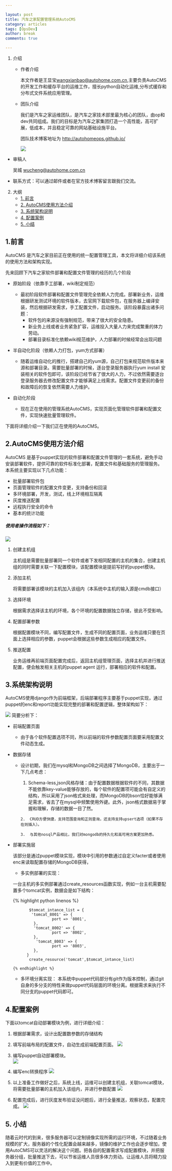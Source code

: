 ```yaml
---

layout: post 
title: 汽车之家配置管理系统AutoCMS
category: articles
tags: [OpsDev] 
author: break 
comments: true  

---
```



1. 介绍
   * 作者介绍
  
     本文作者是王显宝<wangxianbao@autohome.com.cn>,主要负责AutoCMS的开发工作和缓存平台的运维工作，擅长python自动化运维,分布式缓存和分布式文件系统应用管理。
   * 团队介绍
    
		我们是汽车之家运维团队，是汽车之家技术部里最为核心的团队，由op和dev共同组成。我们的目标是为汽车之家集团打造一个高性能，高可扩展，低成本，并且稳定可靠的网站基础设施平台。 

		团队技术博客地址为 http://autohomeops.github.io/
		
	    ![](/images/cli_200px.png)

 * 审稿人
      
      吴城 <wucheng@autohome.com.cn>
 
 * 联系方式：可以通过邮件或者在官方技术博客留言跟我们交流。
2. 大纲
   * [1. 前言](#1) 
   * [2. AutoCMS使用方法介绍](#2)
   * [3. 系统架构说明](#3)
   * [4. 配置案例](#4)
   * [5. 小结](#5)
   
<h2 id="1">1.前言</h2> 
  
AutoCMS 是汽车之家目前正在使用的统一配置管理工具，本文将详细介绍该系统的使用方法和架构实现。

先来回顾下汽车之家软件部署和配置文件管理的经历的几个阶段

* 原始阶段（依靠手工部署，wiki制定规范）
	* 最初阶段软件部署和配置文件管理完全依赖人力完成。部署新业务，运维根据研发测试环境的软件版本，去官网下载软件包，在服务器上编译安装，然后根据研发需求，手工配置文件，启动服务。该阶段暴露出诸多问题：
		* 软件包的来源没有强制规范，带来了很大的安全隐患。
		* 新业务上线或者业务紧急扩容，运维投入大量人力来完成繁重的体力劳动。
		* 部署目录标准化依赖wiki规范维护，人力部署的时候经常会出现问题
 
* 半自动化阶段（依赖人力打包，yum方式部署）
   * 随着运维自动化的推行，搭建自己的yum源，自己打包来规范软件版本来源和部署目录。需要批量部署的时候，逐台登录服务器执行yum install 安装相关的软件包即可，该阶段已经节省了很大的人力，不过依然需要逐台登录服务器去修改配置文件才能够满足上线需求。配置文件变更前的备份和故障后的恢复依然需要人力维护。
* 自动化阶段
   *  现在正在使用的管理系统AutoCMS，实现页面化管理软件部署和配置文件，实现快速批量管理软件。

下面将详细介绍一下我们正在使用的AutoCMS。

<h2 id="2">2.AutoCMS使用方法介绍</h2>

AutoCMS 是基于puppet实现的软件部署和配置文件管理的一套系统，避免手动安装部署软件，提供可靠的软件标准化部署，配置文件和基础服务的管理服务。
本系统主要实现以下几点功能：

* 批量部署软件包
* 页面管理软件的配置文件变更，支持备份和回滚
* 多环境部署，开发，测试，线上环境相互隔离
* 灰度推送配置
* 远程执行安全的命令
* 基本的统计功能

##### 使用者操作流程如下：
![](/images/autocms/QQ20160413-4.png)

1. 创建主机组
   
   主机组是需要批量部署同一个软件或者下发相同配置的主机的集合，创建主机组的同时需要关联一下配置模块，该配置模块是提前写好的puppet模块。
2. 添加主机

   将需要部署该模块的主机加入该组内（本系统中主机的输入源是cmdb接口）
   
3. 选择环境

   根据需求选择该主机的环境，各个环境的配置数据独立存储，彼此不受影响。
   
4. 配置部署参数
   
   根据配置模块不同，编写配置文件，生成不同的配置页面，业务运维只要在页面上选择相应的参数，puppet会根据这些参数生成相应的配置文件。
   
5. 推送配置

   业务运维再前端页面配置完成后，返回主机组管理页面，选择主机并进行推送配置，便会触发相关主机的puppet agent 运行，部署相应的软件和配置。
   
<h2 id="3">3.系统架构说明</h2>  

AutoCMS使用django作为前端框架，后端部署程序主要基于puppet实现，通过puppet的enc和report功能实现完整的部署和配置逻辑，整体架构如下：


![](/images/autocms/QQ20160414-0.png)
简要分析下：

* 前端配置页面
  * 由于各个软件配置选项不同，所以前端的软件参数配置页面要采用配置文件动态生成。 
* 数据存储
  * 设计初期，我们在mysql和MongoDB之间选择了MongoDB，主要出于一下几点考虑：                       
       1. Schema-less,json风格存储：由于配置数据根据软件的不同，其数据不能依靠key-value能够存放的，每个软件的配置项可能会有自定义的结构，所以采用了json格式来处理，而MongoDB的bson恰好能够满足需求，省去了在mysql中频繁使用外键。此外，json格式数据易于掌握和理解，存储的数据一目了然。
  		
  		2.  CRUD方便快捷，支持范围查询和正则查询，还支持支持upsert选项（如果不存在则插入）。
  		
  		3.  与其他nosql产品相比，我们对mongodb的持久化和高可用方案更加熟悉。

* 部署实施层

	 该部分是通过puppet模块实现，模块中引用的参数通过自定义facter或者使用enc来读取配置存储的MongoDB获得，
	 * 多实例部署的实现：
	 
	 一台主机的多实例部署通过create_resources函数实现，例如一台主机需要配置多个tomcat实例，数据会是如下结构：
	
     {% highlight python linenos %}
     
	 		 $tomcat_intance_list = { 
	          'tomcat_8001' => {
	                   port => '8001',
	           },
	           'tomcat_8002' => {
	                   port => '8002',
	           },
	            'tomcat_8003' => {
	                   port => '8003',
	           },
 	  	  	}
	   	 	 create_resource('tomcat',$tomcat_intance_list)  
      
      {% endhighlight %}
                  
    * 多环境分离实现： 
       本系统中puppet代码部分有git作为版本控制，通过git自身的多分支的特性来做puppet代码层面的环境分离。根据需求来执行不同分支的puppet代码即可。

<h2 id="4">4.配置案例</h2> 
 	   
下面以tomcat自动部署模块为例，进行详细介绍：

1. 根据部署需求，设计出配置数参数的存储结构
2. 填写前端布局的配置文件，自动生成前端配置页面。
  ![](/images/autocms/QQ20160411-2.png)
  
3. 编写puppet自动部署模块。  
  ![](/images/autocms/QQ20160411-3.png)
4. 编写enc转换程序
  ![](/images/autocms/QQ20160411-5.png)
5. 以上准备工作做好之后，系统上线，运维可以创建主机组，关联tomcat模块，将需要批量部署的主机加入该组内，并进行参数配置
![](/images/autocms/QQ20160411-4.png)
6. 配置完成后，进行灰度发布验证没问题后，进行全量推送，观察状态，配置完成。
![](/images/autocms/QQ20160411-6.png)


<h2 id="5">5. 小结</h2> 
 
随着云时代的到来，很多服务器可以定制镜像实现所需的运行环境，不过随着业务规模的扩大，服务器的个性化配置会越来越多，镜像的维护工作也会逐步增加，使用AutoCMS可以灵活的解决这个问题。把各自的配置需求写成配置模块，并把服务器分组，批量推送下去，可以节省运维人员很多体力劳动。让运维人员将精力投入到更有价值的工作中。
